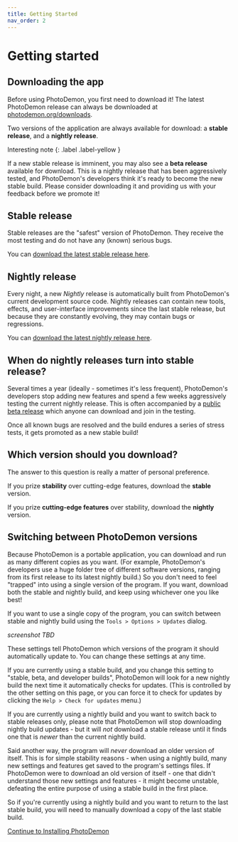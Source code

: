```yaml
---
title: Getting Started
nav_order: 2
---
```


# Getting started

## Downloading the app

Before using PhotoDemon, you first need to download it!  The latest PhotoDemon release can always be downloaded at [photodemon.org/downloads](https://photodemon.org/download/).

Two versions of the application are always available for download: a **stable release**, and a **nightly release**.

Interesting note
{: .label .label-yellow }

If a new stable release is imminent, you may also see a **beta release** available for download.  This is a nightly release that has been aggressively tested, and PhotoDemon's developers think it's ready to become the new stable build.  Please consider downloading it and providing us with your feedback before we promote it!

## Stable release 

Stable releases are the "safest" version of PhotoDemon.  They receive the most testing and do not have any (known) serious bugs.

You can [download the latest stable release here](https://photodemon.org/download/).

## Nightly release

Every night, a new *Nightly* release is automatically built from PhotoDemon's current development source code.  Nightly releases can contain new tools, effects, and user-interface improvements since the last stable release, but because they are constantly evolving, they may contain bugs or regressions.

You can [download the latest nightly release here](https://photodemon.org/download/).

## When do nightly releases turn into stable release?

Several times a year (ideally - sometimes it's less frequent), PhotoDemon's developers stop adding new features and spend a few weeks aggressively testing the current nightly release.  This is often accompanied by a [public beta release](https://en.wikipedia.org/wiki/Software_release_life_cycle#Beta) which anyone can download and join in the testing.

Once all known bugs are resolved and the build endures a series of stress tests, it gets promoted as a new stable build!

## Which version should you download?

The answer to this question is really a matter of personal preference.

If you prize **stability** over cutting-edge features, download the **stable** version.

If you prize **cutting-edge features** over stability, download the **nightly** version.

## Switching between PhotoDemon versions

Because PhotoDemon is a portable application, you can download and run as many different copies as you want.  (For example, PhotoDemon's developers use a huge folder tree of different software versions, ranging from its first release to its latest nightly build.)  So you don't need to feel "trapped" into using a single version of the program.  If you want, download both the stable and nightly build, and keep using whichever one you like best!

If you want to use a single copy of the program, you can switch between stable and nightly build using the `Tools > Options > Updates` dialog.

*screenshot TBD*

These settings tell PhotoDemon which versions of the program it should automatically update to.  You can change these settings at any time.  

If you are currently using a stable build, and you change this setting to "stable, beta, and developer builds", PhotoDemon will look for a new nightly build the next time it automatically checks for updates.  (This is controlled by the other setting on this page, or you can force it to check for updates by clicking the `Help > Check for updates` menu.)

If you are currently using a nightly build and you want to switch back to stable releases only, please note that PhotoDemon will stop downloading nightly build updates - but it will *not* download a stable release until it finds one that is *newer* than the current nightly build.

Said another way, the program will *never* download an older version of itself.  This is for simple stability reasons - when using a nightly build, many new settings and features get saved to the program's settings files.  If PhotoDemon were to download an old version of itself - one that didn't understand those new settings and features - it might become unstable, defeating the entire purpose of using a stable build in the first place.

So if you're currently using a nightly build and you want to return to the last stable build, you will need to manually download a copy of the last stable build.

[Continue to Installing PhotoDemon](./)
